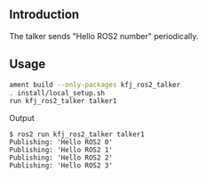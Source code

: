 ## Introduction

The talker sends "Hello ROS2 number" periodically.

## Usage

```.sh
ament build --only-packages kfj_ros2_talker
. install/local_setup.sh
run kfj_ros2_talker talker1
```

Output

```
$ ros2 run kfj_ros2_talker talker1
Publishing: 'Hello ROS2 0'
Publishing: 'Hello ROS2 1'
Publishing: 'Hello ROS2 2'
Publishing: 'Hello ROS2 3'
```
